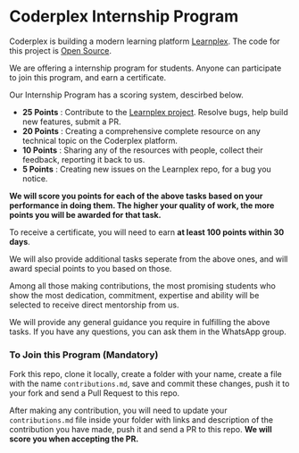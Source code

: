 # Coderplex Internship Program
Coderplex is building a modern learning platform [Learnplex](https://coderplex.in). The code for this project is [Open Source](https://github.com/coderplex/learnplex).

We are offering a internship program for students. Anyone can participate to join this program, and earn a certificate. 

Our Internship Program has a scoring system, descirbed below.
- **25 Points** : Contribute to the [Learnplex project](https://github.com/coderplex/learnplex). Resolve bugs, help build new features, submit a PR. 
- **20 Points** : Creating a comprehensive complete resource on any technical topic on the Coderplex platform. 
- **10 Points** : Sharing any of the resources with people, collect their feedback, reporting it back to us. 
- **5 Points** : Creating new issues on the Learnplex repo, for a bug you notice.

**We will score you points for each of the above tasks based on your performance in doing them. The higher your quality of work, the more points you will be awarded for that task.**

To receive a certificate, you will need to earn **at least 100 points within 30 days**.

We will also provide additional tasks seperate from the above ones, and will award special points to you based on those. 

Among all those making contributions, the most promising students who show the most dedication, commitment, expertise and ability will be selected to receive direct mentorship from us. 

We will provide any general guidance you require in fulfilling the above tasks. If you have any questions, you can ask them in the WhatsApp group. 

### To Join this Program (Mandatory)
Fork this repo, clone it locally, create a folder with your name, create a file with the name `contributions.md`, save and commit these changes, push it to your fork and send a Pull Request to this repo.  

After making any contribution, you will need to update your `contributions.md` file inside your folder with links and description of the contribution you have made, push it and send a PR to this repo. **We will score you when accepting the PR.** 
